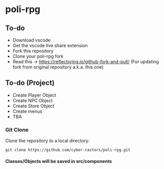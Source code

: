 # poli-rpg

## To-do

* Download vscode
* Get the vscode live share extension
* Fork this repository
* Clone your poli-rpg fork
* Read this -> https://reflectoring.io/github-fork-and-pull/ (For updating fork from original repository a.k.a. this one)

## To-do (Project)

* Create Player Object
* Create NPC Object
* Create Store Object
* Create menus
* TBA

### Git Clone

Clone the repository to a local directory:

```git clone https://github.com/cyber-castors/poli-rpg.git```

#### Classes/Objects will be saved in src/components
